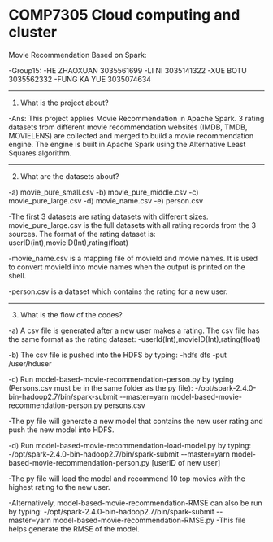 # COMP7305  Cloud computing and cluster

Movie Recommendation Based on Spark:

-Group15:
-HE ZHAOXUAN 	3035561699
-LI NI 		3035141322
-XUE BOTU 	3035562332
-FUNG KA YUE 	3035074634

***********************************************************************
1. What is the project about?

-Ans: This project applies Movie Recommendation in Apache Spark. 3 rating datasets from different movie recommendation websites (IMDB, TMDB, MOVIELENS) are collected and merged to build a movie recommendation engine. The engine is built in Apache Spark using the Alternative Least Squares algorithm.
**************************************************************************************
2) What are the datasets about?

-a) movie_pure_small.csv
-b) movie_pure_middle.csv
-c) movie_pure_large.csv
-d) movie_name.csv
-e) person.csv

-The first 3 datasets are rating datasets with different sizes.  movie_pure_large.csv is the full datasets with all rating records from the 3 sources. The format of the rating dataset is:
userID(int),movieID(Int),rating(float)

-movie_name.csv is a mapping file of movieId and movie names. It is used to convert movieId into movie names when the output is printed on the shell.

-person.csv is a dataset which contains the rating for a new user.
************************************************************************************
3) What is the flow of the codes?

-a) A csv file is generated after a new user makes a rating. The csv file has the same format as the rating dataset:
-userId(Int),movieID(Int),rating(float)

-b) The csv file is pushed into the HDFS by typing:
-hdfs dfs -put /user/hduser

-c) Run model-based-movie-recommendation-person.py by typing (Persons.csv must be in the same folder as the py file):
-/opt/spark-2.4.0-bin-hadoop2.7/bin/spark-submit --master=yarn model-based-movie-recommendation-person.py persons.csv

-The py file will generate a new model that contains the new user rating and push the new model into HDFS.

-d) Run model-based-movie-recommendation-load-model.py by typing:
-/opt/spark-2.4.0-bin-hadoop2.7/bin/spark-submit --master=yarn model-based-movie-recommendation-person.py [userID of new user]

-The py file will load the model and recommend 10 top movies with the highest rating to the new user.

-Alternatively, model-based-movie-recommendation-RMSE can also be run by typing:
-/opt/spark-2.4.0-bin-hadoop2.7/bin/spark-submit --master=yarn model-based-movie-recommendation-RMSE.py
-This file helps generate the RMSE of the model.
